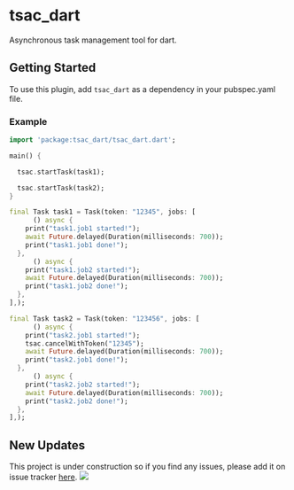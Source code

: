 # tsac_dart

Asynchronous task management tool for dart.

## Getting Started
To use this plugin, add `tsac_dart` as a dependency in your pubspec.yaml file.

### Example

``` dart
import 'package:tsac_dart/tsac_dart.dart';

main() {

  tsac.startTask(task1);

  tsac.startTask(task2);
}

final Task task1 = Task(token: "12345", jobs: [
      () async {
    print("task1.job1 started!");
    await Future.delayed(Duration(milliseconds: 700));
    print("task1.job1 done!");
  },
      () async {
    print("task1.job2 started!");
    await Future.delayed(Duration(milliseconds: 700));
    print("task1.job2 done!");
  },
],);

final Task task2 = Task(token: "123456", jobs: [
      () async {
    print("task2.job1 started!");
    tsac.cancelWithToken("12345");
    await Future.delayed(Duration(milliseconds: 700));
    print("task2.job1 done!");
  },
      () async {
    print("task2.job2 started!");
    await Future.delayed(Duration(milliseconds: 700));
    print("task2.job2 done!");
  },
],);
```

## New Updates

This project is under construction so if you find any issues, 
please add it on issue tracker [here](https://github.com/dev-piyushkumar/tsac_dart/issues).
![](https://media1.tenor.com/images/c389830a55d9166b648f16996214ef57/tenor.gif)
